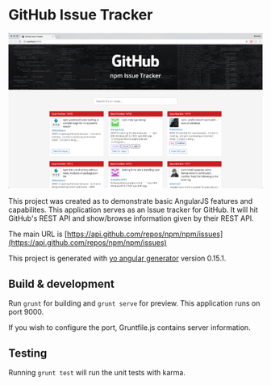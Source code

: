 # GitHub Issue Tracker

![Alt text](/app/assets/screen_shot.png?raw=true)

This project was created as to demonstrate basic AngularJS features and capabilites. This application serves as an Issue tracker for GitHub. It will hit GitHub's REST API and show/browse information given by their REST API.

The main URL is [https://api.github.com/repos/npm/npm/issues](https://api.github.com/repos/npm/npm/issues)

This project is generated with [yo angular generator](https://github.com/yeoman/generator-angular)
version 0.15.1.

## Build & development

Run `grunt` for building and `grunt serve` for preview. This application runs on port 9000.

If you wish to configure the port, Gruntfile.js contains server information.

## Testing

Running `grunt test` will run the unit tests with karma.